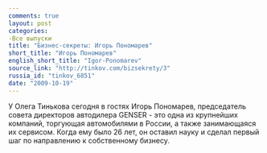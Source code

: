 ```yaml
---
comments: true
layout: post
categories:
-Все выпуски
title: "Бизнес-секреты: Игорь Пономарев"
short_title: "Игорь Пономарев"
english_short_title: "Igor-Ponomarev"
source_link: "http://tinkov.com/bizsekrety/3"
russia_id: "tinkov_6851"
date: "2009-10-19"
---
```

У Олега Тинькова сегодня в гостях Игорь Пономарев, председатель совета директоров автодилера GENSER - это одна из крупнейших компаний, торгующая автомобилями в России, а также занимающаяся их сервисом. Когда ему было 26 лет, он оставил науку и сделал первый шаг по направлению к собственному бизнесу.
